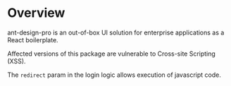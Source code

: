 # Overview

ant-design-pro is an out-of-box UI solution for enterprise applications as a React boilerplate.

Affected versions of this package are vulnerable to Cross-site Scripting (XSS).

The `redirect` param in the login logic allows execution of javascript code.
